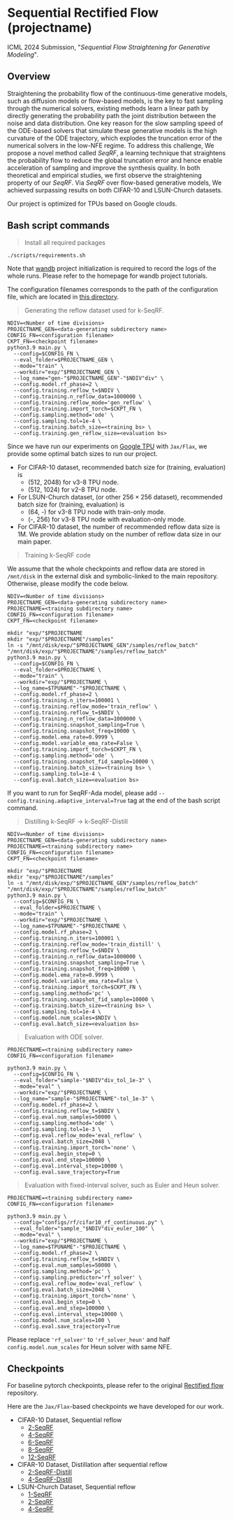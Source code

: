# Sequential Rectified Flow (projectname)

ICML 2024 Submission, "*Sequential Flow Straightening for Generative Modeling*".

## Overview

Straightening the probability flow of the continuous-time generative models, such as diffusion models or flow-based models, is the key to fast sampling through the numerical solvers, existing methods learn a linear path by directly generating the probability path the joint distribution between the noise and data distribution.
One key reason for the slow sampling speed of the ODE-based solvers that simulate these generative models is the high curvature of the ODE trajectory, which explodes the truncation error of the numerical solvers in the low-NFE regime.
To address this challenge, We propose a novel method called *SeqRF*, a learning technique that straightens the probability flow to reduce the global truncation error and hence enable acceleration of sampling and improve the synthesis quality.
In both theoretical and empirical studies, we first observe the straightening property of our *SeqRF*.
Via *SeqRF* over flow-based generative models, We achieved surpassing results on both CIFAR-10 and LSUN-Church datasets.

Our project is optimized for TPUs based on Google clouds.

## Bash script commands

> Install all required packages
```
./scripts/requirements.sh
```
Note that [wandb](https://wandb.ai/) project initialization is required to record the logs of the whole runs.
Please refer to the homepage for wandb project tutorials.

The configuration filenames corresponds to the path of the configuration file, which are located in [this directory](configs/rf).

> Generating the reflow dataset used for k-SeqRF.
```
NDIV=<Number of time divisions>
PROJECTNAME_GEN=<data-generating subdirectory name>
CONFIG_FN=<configuration filename>
CKPT_FN=<checkpoint filename>
python3.9 main.py \
  --config=$CONFIG_FN \
  --eval_folder=$PROJECTNAME_GEN \
  --mode="train" \
  --workdir="exp/"$PROJECTNAME_GEN \
  --log_name="gen-"$PROJECTNAME_GEN"-"$NDIV"div" \
  --config.model.rf_phase=2 \
  --config.training.reflow_t=$NDIV \
  --config.training.n_reflow_data=1000000 \
  --config.training.reflow_mode='gen_reflow' \
  --config.training.import_torch=$CKPT_FN \
  --config.sampling.method='ode' \
  --config.sampling.tol=1e-4 \
  --config.training.batch_size=<training bs> \
  --config.training.gen_reflow_size=<evaluation bs>
```
Since we have run our experiments on [Google TPU](https://cloud.google.com/tpu) with $\texttt{Jax/Flax}$, we provide some optimal batch sizes to run our project.
* For CIFAR-10 dataset, recommended batch size for (training, evaluation) is
  * (512, 2048) for v3-8 TPU node.
  * (512, 1024) for v2-8 TPU node.
* For LSUN-Church dataset, (or other $256\times256$ dataset), recommended batch size for (training, evaluation) is
  * (64, -) for v3-8 TPU node with train-only mode.
  * (-, 256) for v3-8 TPU node with evaluation-only mode.
* For CIFAR-10 dataset, the number of recommended reflow data size is 1M. We provide ablation study on the number of reflow data size in our main paper.

> Training k-SeqRF code

We assume that the whole checkpoints and reflow data are stored in ```/mnt/disk``` in the external disk and symbolic-linked to the main repository.
Otherwise, please modify the code below.
```
NDIV=<Number of time divisions>
PROJECTNAME_GEN=<data-generating subdirectory name>
PROJECTNAME=<training subdirectory name>
CONFIG_FN=<configuration filename>
CKPT_FN=<checkpoint filename>

mkdir "exp/"$PROJECTNAME
mkdir "exp/"$PROJECTNAME"/samples"
ln -s "/mnt/disk/exp/"$PROJECTNAME_GEN"/samples/reflow_batch"  "/mnt/disk/exp/"$PROJECTNAME"/samples/reflow_batch"
python3.9 main.py \
  --config=$CONFIG_FN \
  --eval_folder=$PROJECTNAME \
  --mode="train" \
  --workdir="exp/"$PROJECTNAME \
  --log_name=$TPUNAME"-"$PROJECTNAME \
  --config.model.rf_phase=2 \
  --config.training.n_iters=100001 \
  --config.training.reflow_mode='train_reflow' \
  --config.training.reflow_t=$NDIV \
  --config.training.n_reflow_data=1000000 \
  --config.training.snapshot_sampling=True \
  --config.training.snapshot_freq=10000 \
  --config.model.ema_rate=0.9999 \
  --config.model.variable_ema_rate=False \
  --config.training.import_torch=$CKPT_FN \
  --config.sampling.method='ode' \
  --config.training.snapshot_fid_sample=10000 \
  --config.training.batch_size=<training bs> \
  --config.sampling.tol=1e-4 \
  --config.eval.batch_size=<evaluation bs>
```
If you want to run for SeqRF-Ada model, please add ```--config.training.adaptive_interval=True``` tag at the end of the bash script command.

> Distilling k-SeqRF $\to$ k-SeqRF-Distill
```
NDIV=<Number of time divisions>
PROJECTNAME_GEN=<data-generating subdirectory name>
PROJECTNAME=<training subdirectory name>
CONFIG_FN=<configuration filename>
CKPT_FN=<checkpoint filename>

mkdir "exp/"$PROJECTNAME
mkdir "exp/"$PROJECTNAME"/samples"
ln -s "/mnt/disk/exp/"$PROJECTNAME_GEN"/samples/reflow_batch"  "/mnt/disk/exp/"$PROJECTNAME"/samples/reflow_batch"
python3.9 main.py \
  --config=$CONFIG_FN \
  --eval_folder=$PROJECTNAME \
  --mode="train" \
  --workdir="exp/"$PROJECTNAME \
  --log_name=$TPUNAME"-"$PROJECTNAME \
  --config.model.rf_phase=2 \
  --config.training.n_iters=100001 \
  --config.training.reflow_mode='train_distill' \
  --config.training.reflow_t=$NDIV \
  --config.training.n_reflow_data=1000000 \
  --config.training.snapshot_sampling=True \
  --config.training.snapshot_freq=10000 \
  --config.model.ema_rate=0.9999 \
  --config.model.variable_ema_rate=False \
  --config.training.import_torch=$CKPT_FN \
  --config.sampling.method='pc' \
  --config.training.snapshot_fid_sample=10000 \
  --config.training.batch_size=<training bs> \
  --config.sampling.tol=1e-4 \
  --config.model.num_scales=$NDIV \
  --config.eval.batch_size=<evaluation bs>
```

> Evaluation with ODE solver.
```
PROJECTNAME=<training subdirectory name>
CONFIG_FN=<configuration filename>

python3.9 main.py \
  --config=$CONFIG_FN \
  --eval_folder="sample-"$NDIV"div_tol_1e-3" \
  --mode="eval" \
  --workdir="exp/"$PROJECTNAME \
  --log_name="sample-"$PROJECTNAME"-tol_1e-3" \
  --config.model.rf_phase=2 \
  --config.training.reflow_t=$NDIV \
  --config.eval.num_samples=50000 \
  --config.sampling.method='ode' \
  --config.sampling.tol=1e-3 \
  --config.eval.reflow_mode='eval_reflow' \
  --config.eval.batch_size=2048 \
  --config.training.import_torch='none' \
  --config.eval.begin_step=0 \
  --config.eval.end_step=100000 \
  --config.eval.interval_step=10000 \
  --config.eval.save_trajectory=True
```

> Evaluation with fixed-interval solver, such as Euler and Heun solver.
```
PROJECTNAME=<training subdirectory name>
CONFIG_FN=<configuration filename>

python3.9 main.py \
  --config="configs/rf/cifar10_rf_continuous.py" \
  --eval_folder="sample_"$NDIV"div_euler_100" \
  --mode="eval" \
  --workdir="exp/"$PROJECTNAME \
  --log_name=$TPUNAME"-"$PROJECTNAME \
  --config.model.rf_phase=2 \
  --config.training.reflow_t=$NDIV \
  --config.eval.num_samples=50000 \
  --config.sampling.method='pc' \
  --config.sampling.predictor='rf_solver' \
  --config.eval.reflow_mode='eval_reflow' \
  --config.eval.batch_size=2048 \
  --config.training.import_torch='none' \
  --config.eval.begin_step=0 \
  --config.eval.end_step=100000 \
  --config.eval.interval_step=10000 \
  --config.model.num_scales=100 \
  --config.eval.save_trajectory=True
```
Please replace ```'rf_solver'``` to ```'rf_solver_heun'``` and half ```config.model.num_scales``` for Heun solver with same NFE.

## Checkpoints
For baseline pytorch checkpoints, please refer to the original [Rectified flow](https://github.com/gnobitab/RectifiedFlow) repository.

Here are the $\texttt{Jax/Flax}$-based checkpoints we have developed for our work.
* CIFAR-10 Dataset, Sequential reflow
  * [2-SeqRF](TODO)
  * [4-SeqRF](TODO)
  * [6-SeqRF](TODO)
  * [8-SeqRF](TODO)
  * [12-SeqRF](TODO)
* CIFAR-10 Dataset, Distillation after sequential reflow
  * [2-SeqRF-Distill](TODO)
  * [4-SeqRF-Distill](TODO)
* LSUN-Church Dataset, Sequential reflow
  * [1-SeqRF](TODO)
  * [2-SeqRF](TODO)
  * [4-SeqRF](TODO)
